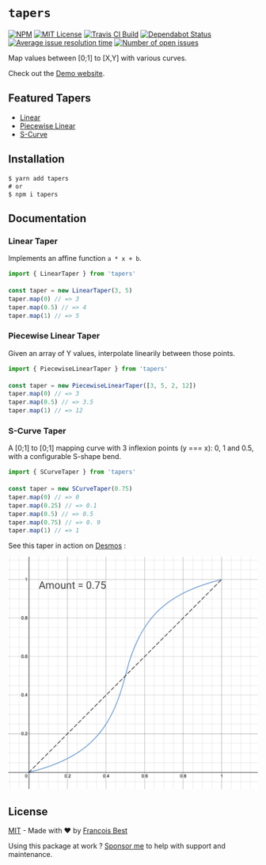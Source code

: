 # `tapers`

[![NPM](https://img.shields.io/npm/v/tapers?color=red)](https://www.npmjs.com/package/tapers)
[![MIT License](https://img.shields.io/github/license/47ng/tapers.svg?color=blue)](https://github.com/47ng/tapers/blob/master/LICENSE)
[![Travis CI Build](https://img.shields.io/travis/com/47ng/tapers.svg)](https://travis-ci.com/47ng/tapers)
[![Dependabot Status](https://api.dependabot.com/badges/status?host=github&repo=47ng/tapers)](https://dependabot.com)
[![Average issue resolution time](https://isitmaintained.com/badge/resolution/47ng/tapers.svg)](https://isitmaintained.com/project/47ng/tapers)
[![Number of open issues](https://isitmaintained.com/badge/open/47ng/tapers.svg)](https://isitmaintained.com/project/47ng/tapers)

Map values between [0;1] to [X,Y] with various curves.

Check out the [Demo website](https://tapers.47ng.com).

## Featured Tapers

- [Linear](#linear-taper)
- [Piecewise Linear](#piecewise-linear-taper)
- [S-Curve](#s-curve-taper)

## Installation

```shell
$ yarn add tapers
# or
$ npm i tapers
```

## Documentation

### Linear Taper

Implements an affine function `a * x + b`.

```ts
import { LinearTaper } from 'tapers'

const taper = new LinearTaper(3, 5)
taper.map(0) // => 3
taper.map(0.5) // => 4
taper.map(1) // => 5
```

### Piecewise Linear Taper

Given an array of Y values, interpolate linearily between those points.

```ts
import { PiecewiseLinearTaper } from 'tapers'

const taper = new PiecewiseLinearTaper([3, 5, 2, 12])
taper.map(0) // => 3
taper.map(0.5) // => 3.5
taper.map(1) // => 12
```

### S-Curve Taper

A [0;1] to [0;1] mapping curve with 3 inflexion points (y === x): 0, 1
and 0.5, with a configurable S-shape bend.

```ts
import { SCurveTaper } from 'tapers'

const taper = new SCurveTaper(0.75)
taper.map(0) // => 0
taper.map(0.25) // => 0.1
taper.map(0.5) // => 0.5
taper.map(0.75) // => 0. 9
taper.map(1) // => 1
```

See this taper in action on [Desmos](https://www.desmos.com/calculator/0jnlso1nwz) :

[![S-Curve taper](./img/s-curve.png)](https://www.desmos.com/calculator/0jnlso1nwz)

## License

[MIT](https://github.com/47ng/tapers/blob/master/LICENSE) - Made with ❤️ by [François Best](https://francoisbest.com)

Using this package at work ? [Sponsor me](https://github.com/sponsors/franky47) to help with support and maintenance.
